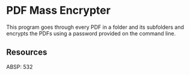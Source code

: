 # PDF Mass Encrypter

This program goes through every PDF in a folder and its subfolders and encrypts the PDFs using a password provided on the command line.

## Resources

ABSP: 532

